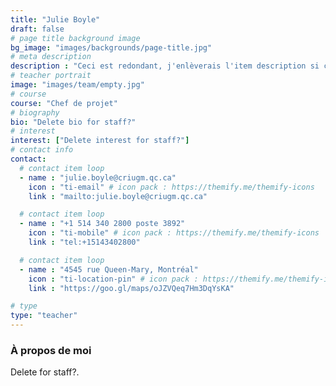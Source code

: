 ```yaml
---
title: "Julie Boyle"
draft: false
# page title background image
bg_image: "images/backgrounds/page-title.jpg"
# meta description
description : "Ceci est redondant, j'enlèverais l'item description si cela ne fait pas trop laid."
# teacher portrait
image: "images/team/empty.jpg"
# course
course: "Chef de projet"
# biography
bio: "Delete bio for staff?"
# interest
interest: ["Delete interest for staff?"]
# contact info
contact:
  # contact item loop
  - name : "julie.boyle@criugm.qc.ca"
    icon : "ti-email" # icon pack : https://themify.me/themify-icons
    link : "mailto:julie.boyle@criugm.qc.ca"

  # contact item loop
  - name : "+1 514 340 2800 poste 3892"
    icon : "ti-mobile" # icon pack : https://themify.me/themify-icons
    link : "tel:+15143402800"

  # contact item loop
  - name : "4545 rue Queen-Mary, Montréal"
    icon : "ti-location-pin" # icon pack : https://themify.me/themify-icons
    link : "https://goo.gl/maps/oJZVQeq7Hm3DqYsKA"

# type
type: "teacher"
---
```


### À propos de moi

Delete for staff?.
